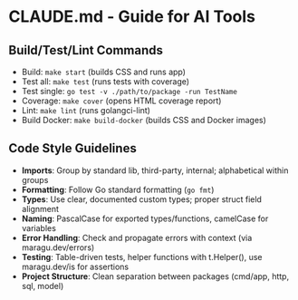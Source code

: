 # CLAUDE.md - Guide for AI Tools

## Build/Test/Lint Commands
- Build: `make start` (builds CSS and runs app)
- Test all: `make test` (runs tests with coverage)
- Test single: `go test -v ./path/to/package -run TestName`
- Coverage: `make cover` (opens HTML coverage report)
- Lint: `make lint` (runs golangci-lint)
- Build Docker: `make build-docker` (builds CSS and Docker images)

## Code Style Guidelines
- **Imports**: Group by standard lib, third-party, internal; alphabetical within groups
- **Formatting**: Follow Go standard formatting (`go fmt`)
- **Types**: Use clear, documented custom types; proper struct field alignment
- **Naming**: PascalCase for exported types/functions, camelCase for variables
- **Error Handling**: Check and propagate errors with context (via maragu.dev/errors)
- **Testing**: Table-driven tests, helper functions with t.Helper(), use maragu.dev/is for assertions
- **Project Structure**: Clean separation between packages (cmd/app, http, sql, model)